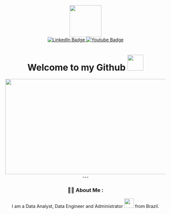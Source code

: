 <div id="header" align="center">
<img src="https://media.giphy.com/media/qgQUggAC3Pfv687qPC/giphy.gif" width="100"/>
<div id="badges">
  <a href="https://www.linkedin.com/in/raphael-amorim-de-santana/">
    <img src="https://img.shields.io/badge/LinkedIn-blue?style=for-the-badge&logo=linkedin&logoColor=white" alt="LinkedIn Badge"/>
  </a>
  <a href="https://www.youtube.com/channel/UCD0hywLbFyS_3i5Lh5dJH3Q">
    <img src="https://img.shields.io/badge/YouTube-red?style=for-the-badge&logo=youtube&logoColor=white" alt="Youtube Badge"/>
  </a>
</div>
<img src="https://komarev.com/ghpvc/?username=RaphaelAmorimSantana&style=flat-square&color=blue" alt=""/>  
<h1>
  Welcome to my Github
  <img src="https://media.giphy.com/media/GThWuh0DGMIU/giphy.gif" width="50px"/>
</h1>
<div align="center">
  <img src="https://media.giphy.com/media/JWuBH9rCO2uZuHBFpm/giphy.gif" width="600" height="300"/>
</div>
---

### :man_technologist: About Me :
  
  I am a Data Analyst, Data Engineer and Administrator <img src="https://media.giphy.com/media/xonOzxf2M8hNu/giphy.gif" width="30"> from Brazil.
